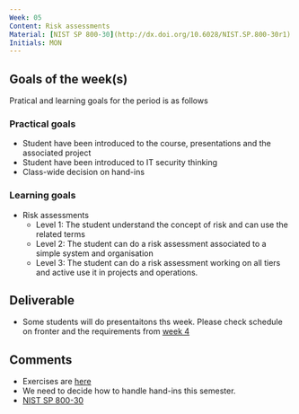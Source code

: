 ```yaml
---
Week: 05
Content: Risk assessments
Material: [NIST SP 800-30](http://dx.doi.org/10.6028/NIST.SP.800-30r1)
Initials: MON
---
```


## Goals of the week(s)
Pratical and learning goals for the period is as follows

### Practical goals
* Student have been introduced to the course, presentations and the associated project
* Student have been introduced to IT security thinking
* Class-wide decision on hand-ins

### Learning goals
* Risk assessments
  * Level 1: The student understand the concept of risk and can use the related terms
  * Level 2: The student can do a risk assessment associated to a simple system and organisation 
  * Level 3: The student can do a risk assessment working on all tiers and active use it in projects and operations.
  
## Deliverable
* Some students will do presentaitons ths week. Please check schedule on fronter and the requirements from [week 4](ww04-introduction.md)

## Comments
* Exercises are [here](../materials/ww05-exercises.md)
* We need to decide how to handle hand-ins this semester.
* [NIST SP 800-30](http://dx.doi.org/10.6028/NIST.SP.800-30r1)
